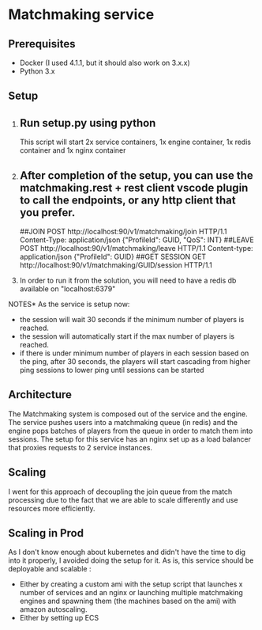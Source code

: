# Matchmaking service
## Prerequisites
- Docker (I used 4.1.1, but it should also work on 3.x.x)
- Python 3.x

## Setup
1. Run setup.py using python
    -
    This script will start 2x service containers, 1x engine container, 1x redis container and 1x nginx container
2. After completion of the setup, you can use the matchmaking.rest + rest client vscode plugin to call the endpoints, or any http client that you prefer.
    -
    ##JOIN
    POST http://localhost:90/v1/matchmaking/join HTTP/1.1
    Content-Type: application/json
    {"ProfileId": GUID, "QoS": INT}
    ##LEAVE
    POST http://localhost:90/v1/matchmaking/leave HTTP/1.1
    Content-type: application/json
    {"ProfileId": GUID}
    ##GET SESSION
    GET http://localhost:90/v1/matchmaking/GUID/session HTTP/1.1

3. In order to run it from the solution, you will need to have a redis db available on "localhost:6379"

NOTES* 
As the service is setup now:
- the session will wait 30 seconds if the minimum number of players is reached.
- the session will automatically start if the max number of players is reached.
- if there is under minimum number of players in each session based on the ping, after 30 seconds, the players will start cascading from higher ping sessions to lower ping until sessions can be started

## Architecture
The Matchmaking system is composed out of the service and the engine.
The service pushes users into a matchmaking queue (in redis) and the engine pops batches of players from the queue in order to match them into sessions.
The setup for this service has an nginx set up as a load balancer that proxies requests to 2 service instances.

## Scaling
I went for this approach of decoupling the join queue from the match processing due to the fact that we are able to scale differently and use resources more efficiently.

## Scaling in Prod
As I don't know enough about kubernetes and didn't have the time to dig into it properly, I avoided doing the setup for it.
As is, this service should be deployable and scalable :
- Either by creating a custom ami with the setup script that launches x number of services and an nginx or launching multiple matchmaking engines and spawning them (the machines based on the ami) with amazon autoscaling.
- Either by setting up ECS



 
